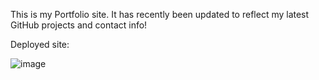 This is my Portfolio site. It has recently been updated to reflect my latest GitHub projects and contact info!


Deployed site:




![image](https://user-images.githubusercontent.com/89208706/147177205-6452086d-e26d-4441-8591-70bd2f65b338.png)
